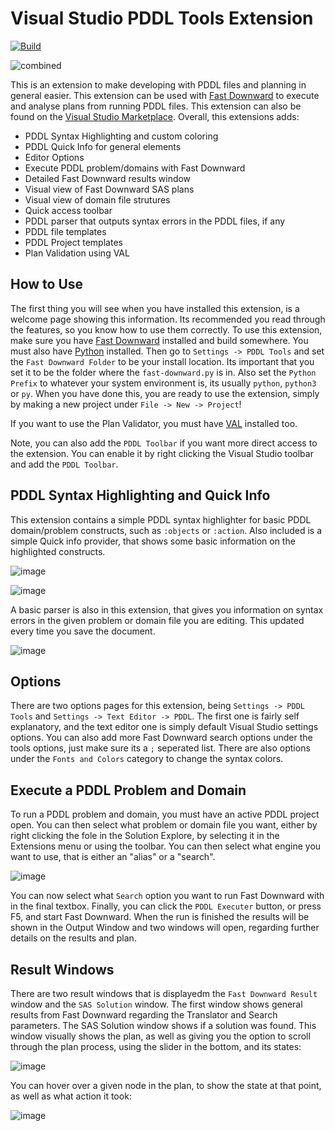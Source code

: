 # Visual Studio PDDL Tools Extension
[![Build](https://github.com/kris701/PDDLTools/actions/workflows/dotnet.yml/badge.svg)](https://github.com/kris701/PDDLTools/actions/workflows/dotnet.yml)

![combined](https://github.com/kris701/PDDLTools/assets/22596587/8364b0da-efe3-491a-8e21-5b113054fd07)

This is an extension to make developing with PDDL files and planning in general easier.
This extension can be used with [Fast Downward](https://www.fast-downward.org/) to execute and analyse plans from running PDDL files.
This extension can also be found on the [Visual Studio Marketplace](https://marketplace.visualstudio.com/items?itemName=KristianSkovJohansen.pddltools).
Overall, this extensions adds:
* PDDL Syntax Highlighting and custom coloring
* PDDL Quick Info for general elements
* Editor Options
* Execute PDDL problem/domains with Fast Downward
* Detailed Fast Downward results window
* Visual view of Fast Downward SAS plans
* Visual view of domain file strutures
* Quick access toolbar
* PDDL parser that outputs syntax errors in the PDDL files, if any
* PDDL file templates
* PDDL Project templates
* Plan Validation using VAL

## How to Use
The first thing you will see when you have installed this extension, is a welcome page showing this information.
Its recommended you read through the features, so you know how to use them correctly.
To use this extension, make sure you have [Fast Downward](https://www.fast-downward.org/) installed and build somewhere. You must also have [Python](https://www.python.org/) installed.
Then go to `Settings -> PDDL Tools` and set the `Fast Downward Folder` to be your install location. Its important that you set it to be the folder where the `fast-downward.py` is in.
Also set the `Python Prefix` to whatever your system environment is, its usually `python`, `python3` or `py`.
When you have done this, you are ready to use the extension, simply by making a new project under `File -> New -> Project`!

If you want to use the Plan Validator, you must have [VAL](https://www.fast-downward.org/SettingUpVal) installed too. 

Note, you can also add the `PDDL Toolbar` if you want more direct access to the extension. You can enable it by right clicking the Visual Studio toolbar and add the `PDDL Toolbar`.

## PDDL Syntax Highlighting and Quick Info
This extension contains a simple PDDL syntax highlighter for basic PDDL domain/problem constructs, such as `:objects` or `:action`.
Also included is a simple Quick info provider, that shows some basic information on the highlighted constructs.

![image](https://github.com/kris701/PDDLTools/assets/22596587/ec94d09a-548a-4129-8ee0-94770f63b8ed)

![image](https://github.com/kris701/PDDLTools/assets/22596587/0269bfe7-319e-4aad-85b7-2e8b9f7e73ea)

A basic parser is also in this extension, that gives you information on syntax errors in the given problem or domain file you are editing. This updated every time you save the document.

![image](https://github.com/kris701/PDDLTools/assets/22596587/fed581a2-6373-4a4a-84dc-86bb115bd2d2)

## Options
There are two options pages for this extension, being `Settings -> PDDL Tools` and `Settings -> Text Editor -> PDDL`.
The first one is fairly self explanatory, and the text editor one is simply default Visual Studio settings options.
You can also add more Fast Downward search options under the tools options, just make sure its a `;` seperated list.
There are also options under the `Fonts and Colors` category to change the syntax colors.

## Execute a PDDL Problem and Domain
To run a PDDL problem and domain, you must have an active PDDL project open. You can then select what problem or domain file you want, either by right clicking the fole in the Solution Explore, by selecting it in the Extensions menu or using the toolbar. You can then select what engine you want to use, that is either an "alias" or a "search".

![image](https://github.com/kris701/PDDLTools/assets/22596587/539f0c73-51e3-443e-a19b-c3b926c57da7)

You can now select what `Search` option you want to run Fast Downward with in the final textbox.
Finally, you can click the `PDDL Executer` button, or press F5, and start Fast Downward. When the run is finished the results will be shown in the Output Window and two windows will open, regarding further details on the results and plan.

## Result Windows
There are two result windows that is displayedm the `Fast Downward Result` window and the `SAS Solution` window.
The first window shows general results from Fast Downward regarding the Translator and Search parameters.
The SAS Solution window shows if a solution was found.
This window visually shows the plan, as well as giving you the option to scroll through the plan process, using the slider in the bottom, and its states:

![image](https://github.com/kris701/PDDLTools/assets/22596587/019a2883-6d5c-4f47-8362-ad301f1de13e)

You can hover over a given node in the plan, to show the state at that point, as well as what action it took:

![image](https://github.com/kris701/PDDLTools/assets/22596587/b917ea0d-0cdd-4ed3-af0d-e921de345df0)

